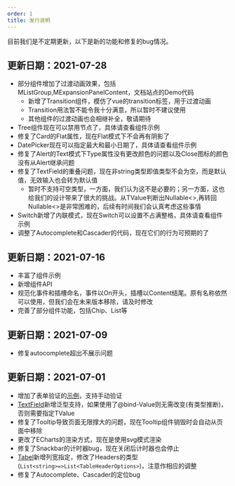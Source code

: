 ```yaml
---
order: 1
title: 发行说明
---
```




目前我们是不定期更新，以下是新的功能和修复的bug情况。

## 更新日期：2021-07-28

- 部分组件增加了过渡动画效果，包括MListGroup,MExpansionPanelContent，文档站点的Demo代码
  - 新增了Transition组件，模仿了vue的transition标签，用于过渡动画
  - Transition用法暂不能令我十分满意，所以暂时不建议使用
  - 其他组件的过渡动画也会相继补全，敬请期待
- Tree组件现在可以禁用节点了，具体请查看组件示例
- 修复了Card的Flat属性，现在Flat模式下不会再有阴影了
- DatePicker现在可以指定最大和最小日期了，具体请查看组件示例
- 修复了Alert的Text模式下Type属性没有更改颜色的问题以及Close图标的颜色没有从Alert继承问题
- 修复了TextField的重叠问题，现在非string类型即值类型不会为空，而是默认值，无效输入也会转为默认值
  - 暂时不支持可空类型，一方面，我们认为这不是必要的；另一方面，这也给我们的设计带来了很大的挑战。从TValue判断出Nullable<>,再转回Nullable<>是非常困难的，后续有时间我们会认真考虑这些事情
- Switch新增了内联模式，现在Switch可以设置不占满整格，具体请查看组件示例
- 调整了Autocomplete和Cascader的代码，现在它们的行为可预期的了

## 更新日期：2021-07-16

- 丰富了组件示例
- 新增组件API
- 规范化事件和插槽命名，事件以On开头，插槽以Content结尾。原有名称依然可以使用，但我们会在未来版本移除，请及时修改
- 完善了部分组件功能，包括Chip、List等

## 更新日期：2021-07-09

- 修复autocomplete超出不展示问题

## 更新日期：2021-07-01

- 增加了表单验证的[示例](/zh-CN/components/form)，支持手动验证
- [TextField](zh-CN/components/textfield)新增泛型支持，如果使用了@bind-Value则无需改变(有类型推断)，否则需要指定TValue
- 修复了Tooltip导致页面无限撑大的问题，现在Tooltip组件销毁时会自动从页面中移除
- 更改了ECharts的渲染方式，现在是使用svg模式渲染
- 修复了Snackbar的计时器bug，现在关闭后计时器也会停止
- [Tabel](/zh-CN/components/table)新增列宽指定，修改了Headers的类型(`List<string>=>List<TableHeaderOptions>`)，注意作相应的调整
- 修复了Autocomplete、Cascader的定位bug